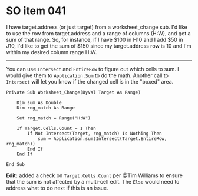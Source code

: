 # SO item 041
I have target.address (or just target) from a worksheet_change sub. I'd like to use the row from target.address and a range of columns (H:W), and get a sum of that range. So, for instance, if I have $100 in H10 and I add $50 in J10, I'd like to get the sum of $150 since my target.address row is 10 and I'm within my desired column range H:W.

----

You can use `Intersect` and `EntireRow` to figure out which cells to sum. I would give them to `Application.Sum` to do the math. Another call to `Intersect` will let you know if the changed cell is in the "boxed" area.

```
Private Sub Worksheet_Change(ByVal Target As Range)

    Dim sum As Double
    Dim rng_match As Range

    Set rng_match = Range("H:W")

    If Target.Cells.Count = 1 Then
        If Not Intersect(Target, rng_match) Is Nothing Then
            sum = Application.sum(Intersect(Target.EntireRow, rng_match))
        End If
    End If

End Sub

```

**Edit:** added a check on `Target.Cells.Count` per @Tim Williams to ensure that the sum is not affected by a multi-cell edit. The `Else` would need to address what to do next if this is an issue.

